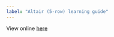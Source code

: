 ```yaml
---
label: "Altair (5-row) learning guide"
---
```

View online [here](/info/other-guides/altair-learning-guide/)